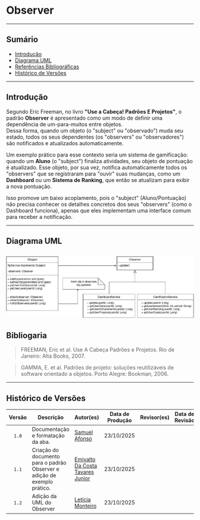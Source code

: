 # Observer

---
## Sumário
- [Introdução](#introdução)
- [Diagrama UML](#diagrama)
- [Referências Bibliográficas](#referencias-bibliográficas)
- [Histórico de Versões](#histórico-de-versões)

---

## Introdução

Segundo Eric Freeman, no livro __"Use a Cabeça! Padrões E Projetos"__, o padrão __Observer__ é apresentado como um modo de definir uma dependência de um-para-muitos entre objetos.<br>
Dessa forma, quando um objeto (o "subject" ou "observado") muda seu estado, todos os seus dependentes (os "observers" ou "observadores") são notificados e atualizados automaticamente.

Um exemplo prático para esse contexto seria um sistema de gamificação: quando um **Aluno** (o "subject") finaliza atividades, seu objeto de pontuação é atualizado. Esse objeto, por sua vez, notifica automaticamente todos os "observers" que se registraram para "ouvir" suas mudanças, como um **Dashboard** ou um **Sistema de Ranking**, que então se atualizam para exibir a nova pontuação.

Isso promove um baixo acoplamento, pois o "subject" (Aluno/Pontuação) não precisa conhecer os detalhes concretos dos seus "observers" (como o Dashboard funciona), apenas que eles implementam uma interface comum para receber a notificação.

---

## Diagrama UML

![UML Observer](../assets/gofcodes/UMLObserver.jpg)
---

## Bibliogaria

> FREEMAN, Eric et al. Use A Cabeça Padrões e Projetos. Rio de Janeiro: Alta Books, 2007.

> GAMMA, E. et al. Padrões de projeto: soluções reutilizáveis de software orientado a objetos. Porto Alegre: Bookman, 2006.

---

## Histórico de Versões

| Versão | Descrição | Autor(es) | Data de Produção | Revisor(es) | Data de Revisão | Incremento do Revisor |
| :----: | --------- | --------- | :--------------: | ----------- | :-------------: | :-------------------: |
| `1.0` | Documentação e formatação da aba.  | [Samuel Afonso](https://github.com/SamuelAfonso) | 23/10/2025 | | | |
| `1.1` | Criação do documento para o padrão Observer e adição de exemplo prático. | [Emivalto Da Costa Tavares Junior](https://github.com/EmivaltoJrr) | 23/10/2025 | | | |
| `1.2` | Adição da UML do Observer | [Letícia Monteiro](https://github.com/LeticiaMonteiroo)  | 23/10/2025 | | | |